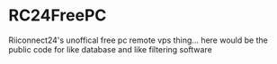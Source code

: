 # RC24FreePC
Riiconnect24's unoffical free pc remote vps thing... here would be the public code for like database and like filtering software
